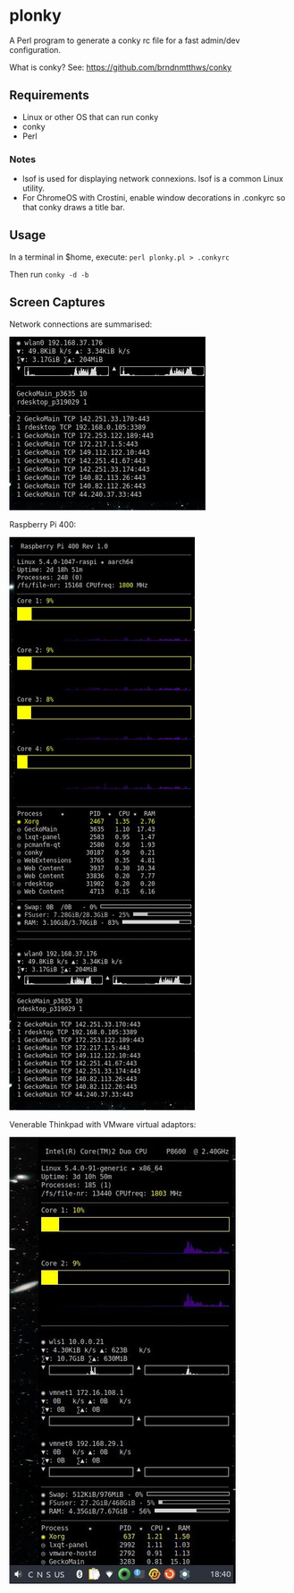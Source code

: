 # plonky
A Perl program to generate a conky rc file for a fast admin/dev configuration. 

What is conky? See: https://github.com/brndnmtthws/conky

## Requirements
* Linux or other OS that can run conky
* conky
* Perl

### Notes 
* lsof is used for displaying network connexions. lsof is a common Linux utility.
* For ChromeOS with Crostini, enable window decorations in .conkyrc so that conky draws a title bar. 

## Usage
In a terminal in $home, execute:
    `perl plonky.pl > .conkyrc`

Then run 
    `conky -d -b` 

## Screen Captures

Network connections are summarised:

![example01](https://github.com/viviparous/plonky/blob/main/screenshot-03-netconns.jpg)


Raspberry Pi 400:

![example02](https://github.com/viviparous/plonky/blob/main/screenshot-02-rpi400.jpg)

Venerable Thinkpad with VMware virtual adaptors:

![example03](https://github.com/viviparous/plonky/blob/main/screenshot-01-vmware.jpg)
